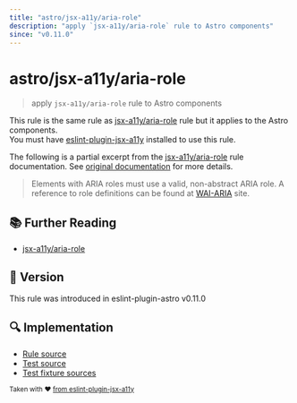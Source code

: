 ```yaml
---
title: "astro/jsx-a11y/aria-role"
description: "apply `jsx-a11y/aria-role` rule to Astro components"
since: "v0.11.0"
---
```


# astro/jsx-a11y/aria-role

> apply `jsx-a11y/aria-role` rule to Astro components

This rule is the same rule as [jsx-a11y/aria-role] rule but it applies to the Astro components.  
You must have [eslint-plugin-jsx-a11y] installed to use this rule.

[eslint-plugin-jsx-a11y]: https://github.com/jsx-eslint/eslint-plugin-jsx-a11y
[jsx-a11y/aria-role]: https://github.com/jsx-eslint/eslint-plugin-jsx-a11y/tree/HEAD/docs/rules/aria-role.md

The following is a partial excerpt from the [jsx-a11y/aria-role] rule documentation. See [original documentation][jsx-a11y/aria-role] for more details.

> Elements with ARIA roles must use a valid, non-abstract ARIA role. A reference to role definitions can be found at [WAI-ARIA](https://www.w3.org/TR/wai-aria/#role_definitions) site.

## :books: Further Reading

- [jsx-a11y/aria-role]

## :rocket: Version

This rule was introduced in eslint-plugin-astro v0.11.0

## :mag: Implementation

- [Rule source](https://github.com/ota-meshi/eslint-plugin-astro/blob/main/src/rules/jsx-a11y/aria-role.ts)
- [Test source](https://github.com/ota-meshi/eslint-plugin-astro/blob/main/tests/src/rules/jsx-a11y/aria-role.ts)
- [Test fixture sources](https://github.com/ota-meshi/eslint-plugin-astro/tree/main/tests/fixtures/rules/jsx-a11y/aria-role)

<sup>Taken with ❤️ [from eslint-plugin-jsx-a11y](https://github.com/jsx-eslint/eslint-plugin-jsx-a11y/tree/HEAD/docs/rules/aria-role.md)</sup>

